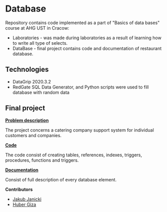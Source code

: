 # Database

Repository contains code implemented as a part of "Basics of data bases" course at AHG UST in Cracow:

* Laboratories - was made during laboratories as a result of learning how to write all type of selects.
* DataBase - final project contains code and documentation of restaurant database.

## Technologies

* DataGrip 2020.3.2
* RedGate SQL Data Generator, and Python scripts were used to fill database with random data

## Final project

[__Problem description__](DataBase/problem_description.pdf)

The project concerns a catering company support system for individual customers and companies.

[__Code__](Database/dataBase_Giza_Janicki.sql)

The code consist of creating tables, references, indexes, triggers, procedures, functions and triggers.

[__Documentation__](DataBase/dokumentacja_Giza_Janicki.pdf)

Consist of full description of every database element.

__Contributors__

* [Jakub Janicki](https://github.com/JanickiJ)
* [Huber Giza](https://github.com/hubertgiza)
